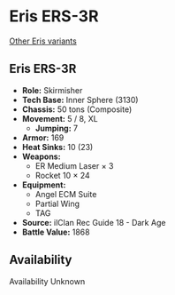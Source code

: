 # Eris ERS-3R

[Other Eris variants](../eris.md)

## Eris ERS-3R
- **Role:** Skirmisher
- **Tech Base:** Inner Sphere (3130)
- **Chassis:** 50 tons (Composite)
- **Movement:** 5 / 8, XL
  - **Jumping:** 7
- **Armor:** 169
- **Heat Sinks:** 10 (23)
- **Weapons:**
  - ER Medium Laser × 3
  - Rocket 10 × 24
- **Equipment:**
  - Angel ECM Suite
  - Partial Wing
  - TAG
- **Source:** ilClan Rec Guide 18 - Dark Age
- **Battle Value:** 1868

## Availability

Availability Unknown

